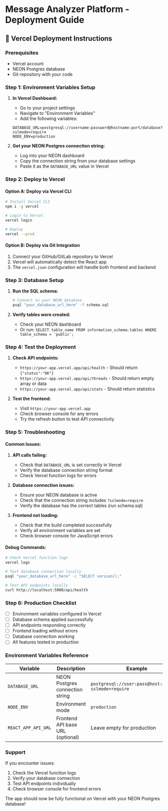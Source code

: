 # Message Analyzer Platform - Deployment Guide

## 🚀 Vercel Deployment Instructions

### Prerequisites
- Vercel account
- NEON Postgres database
- Git repository with your code

### Step 1: Environment Variables Setup

1. **In Vercel Dashboard:**
   - Go to your project settings
   - Navigate to "Environment Variables"
   - Add the following variables:

   ```
   DATABASE_URL=postgresql://username:password@hostname:port/database?sslmode=require
   NODE_ENV=production
   ```

2. **Get your NEON Postgres connection string:**
   - Log into your NEON dashboard
   - Copy the connection string from your database settings
   - Paste it as the `DATABASE_URL` value in Vercel

### Step 2: Deploy to Vercel

#### Option A: Deploy via Vercel CLI
```bash
# Install Vercel CLI
npm i -g vercel

# Login to Vercel
vercel login

# Deploy
vercel --prod
```

#### Option B: Deploy via Git Integration
1. Connect your GitHub/GitLab repository to Vercel
2. Vercel will automatically detect the React app
3. The `vercel.json` configuration will handle both frontend and backend

### Step 3: Database Setup

1. **Run the SQL schema:**
   ```bash
   # Connect to your NEON database
   psql "your_database_url_here" -f schema.sql
   ```

2. **Verify tables were created:**
   - Check your NEON dashboard
   - Or run: `SELECT table_name FROM information_schema.tables WHERE table_schema = 'public';`

### Step 4: Test the Deployment

1. **Check API endpoints:**
   - `https://your-app.vercel.app/api/health` - Should return `{"status":"OK"}`
   - `https://your-app.vercel.app/api/threads` - Should return empty array or data
   - `https://your-app.vercel.app/api/stats` - Should return statistics

2. **Test the frontend:**
   - Visit `https://your-app.vercel.app`
   - Check browser console for any errors
   - Try the refresh button to test API connectivity

### Step 5: Troubleshooting

#### Common Issues:

1. **API calls failing:**
   - Check that `DATABASE_URL` is set correctly in Vercel
   - Verify the database connection string format
   - Check Vercel function logs for errors

2. **Database connection issues:**
   - Ensure your NEON database is active
   - Check that the connection string includes `?sslmode=require`
   - Verify the database has the correct tables (run schema.sql)

3. **Frontend not loading:**
   - Check that the build completed successfully
   - Verify all environment variables are set
   - Check browser console for JavaScript errors

#### Debug Commands:
```bash
# Check Vercel function logs
vercel logs

# Test database connection locally
psql "your_database_url_here" -c "SELECT version();"

# Test API endpoints locally
curl http://localhost:5000/api/health
```

### Step 6: Production Checklist

- [ ] Environment variables configured in Vercel
- [ ] Database schema applied successfully
- [ ] API endpoints responding correctly
- [ ] Frontend loading without errors
- [ ] Database connection working
- [ ] All features tested in production

### Environment Variables Reference

| Variable | Description | Example |
|----------|-------------|---------|
| `DATABASE_URL` | NEON Postgres connection string | `postgresql://user:pass@host:5432/db?sslmode=require` |
| `NODE_ENV` | Environment mode | `production` |
| `REACT_APP_API_URL` | Frontend API base URL (optional) | Leave empty for production |

### Support

If you encounter issues:
1. Check the Vercel function logs
2. Verify your database connection
3. Test API endpoints individually
4. Check browser console for frontend errors

The app should now be fully functional on Vercel with your NEON Postgres database!
